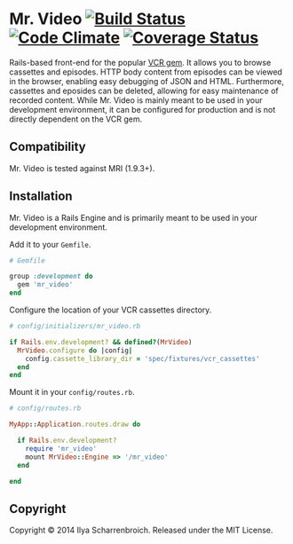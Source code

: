 Mr. Video [![Build Status](https://travis-ci.org/quidproquo/mr_video.png?branch=master)](http://travis-ci.org/quidproquo/mr_video) [![Code Climate](https://codeclimate.com/github/quidproquo/mr_video.png)](https://codeclimate.com/github/quidproquo/mr_video) [![Coverage Status](https://coveralls.io/repos/quidproquo/mr_video/badge.png?branch=master)](https://coveralls.io/r/quidproquo/mr_video?branch=master)
======

Rails-based front-end for the popular [VCR gem](https://github.com/vcr/vcr). It allows you to
browse cassettes and episodes. HTTP body content from episodes can be viewed in the browser,
enabling easy debugging of JSON and HTML. Furthermore, cassettes and eposides can be deleted, 
allowing for easy maintenance of recorded content. While Mr. Video is mainly meant to be used 
in your development environment, it can be configured for production and is not directly 
dependent on the VCR gem.

Compatibility
-------------

Mr. Video is tested against MRI (1.9.3+).

Installation
------------

Mr. Video is a Rails Engine and is primarily meant to be used in your development
environment.

Add it to your `Gemfile`.

```ruby
# Gemfile

group :development do
  gem 'mr_video'
end
```

Configure the location of your VCR cassettes directory.

```ruby
# config/initializers/mr_video.rb

if Rails.env.development? && defined?(MrVideo)
  MrVideo.configure do |config|
    config.cassette_library_dir = 'spec/fixtures/vcr_cassettes'
  end
end
```

Mount it in your `config/routes.rb`.

```ruby
# config/routes.rb

MyApp::Application.routes.draw do

  if Rails.env.development?
    require 'mr_video'
    mount MrVideo::Engine => '/mr_video'
  end

end
```

Copyright
---------

Copyright &copy; 2014 Ilya Scharrenbroich. Released under the MIT License.


